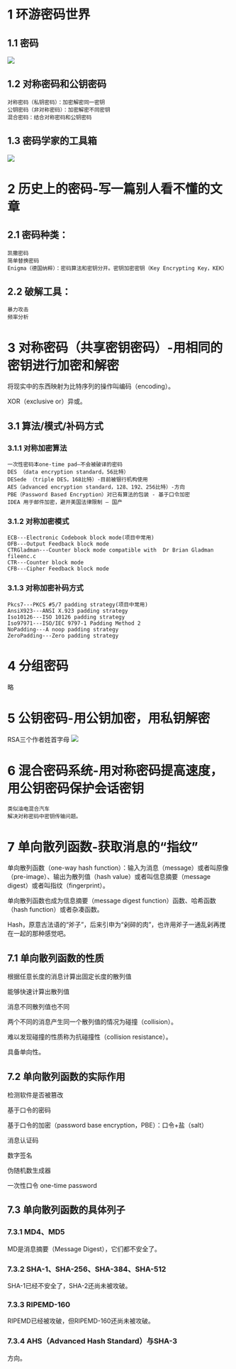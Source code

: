 # 1 环游密码世界

## 1.1 密码
![](src/main/resources/images/EncryptAndDecryptProgress.png)

## 1.2 对称密码和公钥密码
    对称密码（私钥密码）：加密解密同一密钥
    公钥密码（非对称密码）：加密解密不同密钥
    混合密码：结合对称密码和公钥密码

## 1.3 密码学家的工具箱
![](src/main/resources/images/CipherTools.png)


# 2 历史上的密码-写一篇别人看不懂的文章

## 2.1 密码种类：
    凯撒密码
    简单替换密码
    Enigma（德国纳粹）：密码算法和密钥分开。密钥加密密钥（Key Encrypting Key，KEK）
## 2.2 破解工具：
    暴力攻击
    频率分析


# 3 对称密码（共享密钥密码）-用相同的密钥进行加密和解密

将现实中的东西映射为比特序列的操作叫编码（encoding）。

XOR（exclusive or）异或。

## 3.1 算法/模式/补码方式

### 3.1.1 对称加密算法
    一次性密码本one-time pad—不会被破译的密码
    DES （data encryption standard，56比特）
    DESede （triple DES，168比特）-目前被银行机构使用
    AES（advanced encryption standard，128、192、256比特）-方向
    PBE（Password Based Encryption）对已有算法的包装 - 基于口令加密
    IDEA 用于邮件加密，避开美国法律限制 – 国产

### 3.1.2 对称加密模式
    ECB---Electronic Codebook block mode(项目中常用)
    OFB---Output Feedback block mode
    CTRGladman---Counter block mode compatible with  Dr Brian Gladman fileenc.c
    CTR---Counter block mode
    CFB---Cipher Feedback block mode

### 3.1.3 对称加密补码方式
    Pkcs7---PKCS #5/7 padding strategy(项目中常用)
    AnsiX923---ANSI X.923 padding strategy
    Iso10126---ISO 10126 padding strategy
    Iso97971---ISO/IEC 9797-1 Padding Method 2
    NoPadding---A noop padding strategy
    ZeroPadding---Zero padding strategy



# 4 分组密码
略

# 5 公钥密码-用公钥加密，用私钥解密
RSA三个作者姓首字母
![](src/main/resources/images/PublicKeyEncryption.png)

# 6 混合密码系统-用对称密码提高速度，用公钥密码保护会话密钥
    类似油电混合汽车
    解决对称密码中密钥传输问题。

# 7 单向散列函数-获取消息的“指纹”

单向散列函数（one-way hash function）：输入为消息（message）或者叫原像（pre-image）、输出为散列值（hash value）或者叫信息摘要（message digest）或者叫指纹（fingerprint）。

单向散列函数也成为信息摘要（message digest function）函数、哈希函数（hash function）或者杂凑函数。

Hash，原意古法语的“斧子”，后来引申为“剁碎的肉”，也许用斧子一通乱剁再搅在一起的那种感觉吧。

## 7.1 单向散列函数的性质

根据任意长度的消息计算出固定长度的散列值

能够快速计算出散列值

消息不同散列值也不同

两个不同的消息产生同一个散列值的情况为碰撞（collision）。

难以发现碰撞的性质称为抗碰撞性（collision resistance）。

具备单向性。


## 7.2 单向散列函数的实际作用

检测软件是否被篡改

基于口令的密码

基于口令的加密（password base encryption，PBE）：口令+盐（salt）

消息认证码

数字签名

伪随机数生成器

一次性口令 one-time password

## 7.3 单向散列函数的具体列子

### 7.3.1 MD4、MD5

MD是消息摘要（Message Digest），它们都不安全了。

### 7.3.2 SHA-1、SHA-256、SHA-384、SHA-512

SHA-1已经不安全了，SHA-2还尚未被攻破。

### 7.3.3 RIPEMD-160

RIPEMD已经被攻破，但RIPEMD-160还尚未被攻破。

### 7.3.4 AHS（Advanced Hash Standard）与SHA-3

方向。

